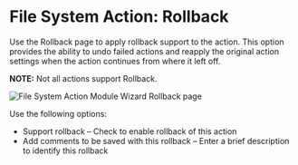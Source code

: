 # File System Action: Rollback

Use the Rollback page to apply rollback support to the action. This option provides the ability to
undo failed actions and reapply the original action settings when the action continues from where it
left off.

**NOTE:** Not all actions support Rollback.

![File System Action Module Wizard Rollback page](/img/product_docs/accessanalyzer/11.6/accessanalyzer/admin/action/filesystem/rollback.webp)

Use the following options:

- Support rollback – Check to enable rollback of this action
- Add comments to be saved with this rollback – Enter a brief description to identify this rollback
